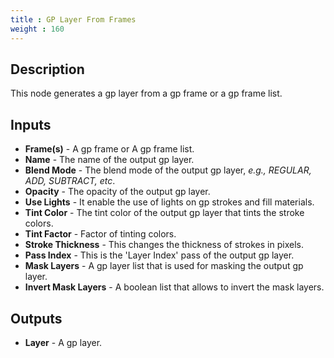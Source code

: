 ```yaml
---
title : GP Layer From Frames
weight : 160
---
```


## Description

This node generates a gp layer from a gp frame or a gp frame list.

## Inputs

- **Frame(s)** - A gp frame or A gp frame list.
- **Name** - The name of the output gp layer.
- **Blend Mode** - The blend mode of the output gp layer, *e.g., REGULAR, ADD, SUBTRACT, etc*.
- **Opacity** - The opacity of the output gp layer.
- **Use Lights** - It enable the use of lights on gp strokes and fill materials.
- **Tint Color** - The tint color of the output gp layer that tints the stroke colors.
- **Tint Factor** - Factor of tinting colors.
- **Stroke Thickness** - This changes the thickness of strokes in pixels.
- **Pass Index** - This is the 'Layer Index' pass of the output gp layer.
- **Mask Layers** - A gp layer list that is used for masking the output gp layer.
- **Invert Mask Layers** - A boolean list that allows to invert the mask layers.

## Outputs

- **Layer** - A gp layer.
